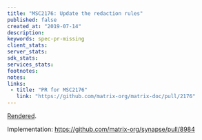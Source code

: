 ```yaml
---
title: "MSC2176: Update the redaction rules"
published: false
created_at: "2019-07-14"
description:
keywords: spec-pr-missing
client_stats:
server_stats:
sdk_stats:
services_stats:
footnotes:
notes:
links:
 - title: "PR for MSC2176"
   link: "https://github.com/matrix-org/matrix-doc/pull/2176"
---
```

[Rendered](https://github.com/matrix-org/matrix-doc/blob/main/proposals/2176-update-redaction-rules.md).

Implementation: https://github.com/matrix-org/synapse/pull/8984
